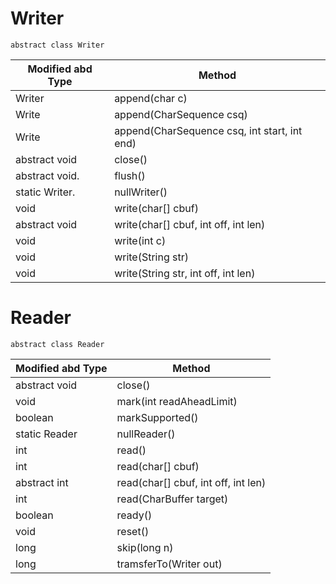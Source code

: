 # Writer

`abstract class Writer`

| Modified abd Type | Method |
| ----------------- |--------|
|Writer             |append(char c)|
|Write              | append(CharSequence csq) |
|Write              | append(CharSequence csq, int start, int end) |
|abstract void      | close() |
|abstract void.     | flush() |
|static Writer.     |nullWriter() |
|void               |write(char\[\] cbuf) |
|abstract void      |write(char\[\] cbuf, int off, int len)        |
|void | write(int c) |
|void | write(String str) |
|void               | write(String str, int off, int len) |

# Reader

`abstract class Reader`

| Modified abd Type | Method |
| ----------------- |--------|
|abstract void            |close()|
|void              | mark(int readAheadLimit) |
|boolean              | markSupported() |
|static Reader      | nullReader() |
|int     | read() |
|int    | read(char\[\] cbuf) |
|abstract int              | read(char\[\] cbuf, int off, int len) |
|int     | read(CharBuffer target)        |
|boolean | ready() |
|void | reset() |
|long             | skip(long n) |
|long     | tramsferTo(Writer out) |
